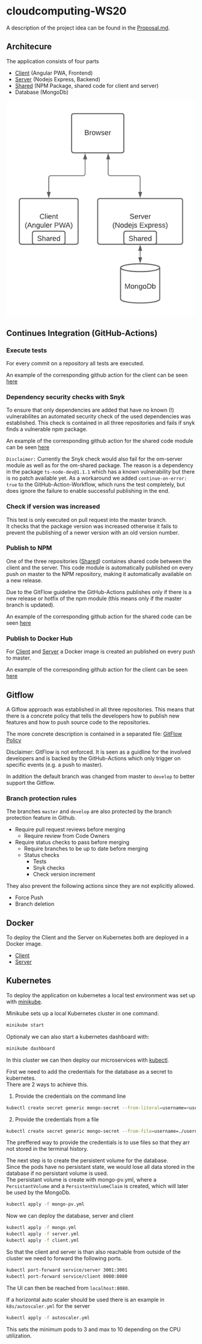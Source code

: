 # cloudcomputing-WS20

A description of the project idea can be found in the [Proposal.md](https://github.com/LAndrosch/cloudcomputing-WS20/blob/main/Proposal.md).

## Architecure

The application consists of four parts
- [Client](https://github.com/setre-jku-cs/om-client) (Angular PWA, Frontend)
- [Server](https://github.com/setre-jku-cs/om-server) (Nodejs Express, Backend)
- [Shared](https://github.com/setre-jku-cs/om-shared) (NPM Package, shared code for client and server)
- Database (MongoDb)

![Architecture](architecture.png)

## Continues Integration (GitHub-Actions)
### Execute tests

For every commit on a repository all tests are executed.

An example of the corresponding github action for the client can be seen [here](github-actions/client/run-test.yml)

### Dependency security checks with Snyk

To ensure that only dependencies are added that have no known (!) vulnerabilites an automated security check of the used dependencies was established. This check is contained in all three repositories and fails if snyk finds a vulnerable npm package. 

An example of the corresponding github action for the shared code module can be seen [here](github-actions/shared/snyk-check.yml)

`Disclaimer:` Currently the Snyk check would also fail for the om-server module as well as for the om-shared package. The reason is a dependency in the package `ts-node-dev@1.1.1` which has a known vulnerability but there is no patch available yet. As a workaround we added `continue-on-error: true` to the GitHub-Action-Workflow, which runs the test completely, but does ignore the failure to enable successful publishing in the end.  
### Check if version was increased

This test is only executed on pull request into the master branch.  
It checks that the package version was increased otherwise it fails to prevent the publishing of a newer version with an old version number.

### Publish to NPM

One of the three repositories ([Shared](https://github.com/setre-jku-cs/om-shared)) containes shared code between the client and the server. This code module is automatically published on every push on master to the NPM repository, making it automatically available on a new release. 

Due to the GitFlow guideline the GitHub-Actions publishes only if there is a new release or hotfix of the npm module (this means only if the master branch is updated).

An example of the corresponding github action for the shared code can be seen [here](github-actions/shared/npm-publish.yml)

### Publish to Docker Hub
For [Client](https://github.com/setre-jku-cs/om-client) and [Server](https://github.com/setre-jku-cs/om-server) a Docker image is created an published on every push to master.

An example of the corresponding github action for the client can be seen [here](github-actions/client/docker-push.yml)


## Gitflow

A Giflow approach was established in all three repositories. This means that there is a concrete policy that tells the developers how to publish new features and how to push source code to the repositories. 

The more concrete description is contained in a separated file: [GitFlow Policy](gitflow/gitflow.md)

Disclaimer: GitFlow is not enforced. It is seen as a guidline for the involved developers and is backed by the GitHub-Actions which only trigger on specific events (e.g. a push to master).

In addition the default branch was changed from master to `develop` to better support the Gitflow.

### Branch protection rules
The branches `master` and `develop` are also protected by the branch protection feature in Github.
- Require pull request reviews before merging
    - Require review from Code Owners
- Require status checks to pass before merging
    - Require branches to be up to date before merging
    - Status checks 
        - Tests
        - Snyk checks
        - Check version increment

They also prevent the following actions since they are not explicitly allowed.
- Force Push
- Branch deletion

## Docker

To deploy the Client and the Server on Kubernetes both are deployed in a Docker image.
- [Client](docker/client/Dockerfile)
- [Server](docker/server/Dockerfile)

## Kubernetes

To deploy the application on kubernetes a local test environment was set up with [minikube](https://minikube.sigs.k8s.io/docs/).

Minikube sets up a local Kubernetes cluster in one command.  

```bash
minikube start
```

Optionaly we can also start a kubernetes dashboard with:
```bash
minikube dashboard
```

In this cluster we can then deploy our microservices with [kubectl](https://kubernetes.io/docs/reference/kubectl/kubectl/).  

First we need to add the credentials for the database as a secret to kubernetes.  
There are 2 ways to achieve this.  

1. Provide the credentials on the command line
```bash
kubectl create secret generic mongo-secret --from-literal=username=<username> --from-literal=password=<password>
```

2. Provide the credentials from a file
```bash
kubectl create secret generic mongo-secret --from-file=username=./username.txt --from-file=password=./password.txt
```

The preffered way to provide the credentials is to use files so that they arr not stored in the terminal history.  
  
The next step is to create the persistent volume for the database.  
Since the pods have no persistant state, we would lose all data stored in the database if no persistant volume is used.  
The persistant volume is create with mongo-pv.yml, where a `PersistantVolume` and a `PersistentVolumeClaim` is created, which will later be used by the MongoDb.  

```bash
kubectl apply -f mongo-pv.yml
``` 
   
Now we can deploy the database, server and client

```bash
kubectl apply -f mongo.yml
kubectl apply -f server.yml
kubectl apply -f client.yml
```

So that the client and server is than also reachable from outside of the cluster we need to forward the following ports.
```bash
kubectl port-forward service/server 3001:3001
kubectl port-forward service/client 8080:8080
```

The UI can then be reached from `localhost:8080`.

If a horizontal auto scaler should be used there is an example in `k8s/autoscaler.yml` for the server

```bash
kubectl apply -f autoscaler.yml
```

This sets the minimum pods to 3 and max to 10 depending on the CPU utilization.